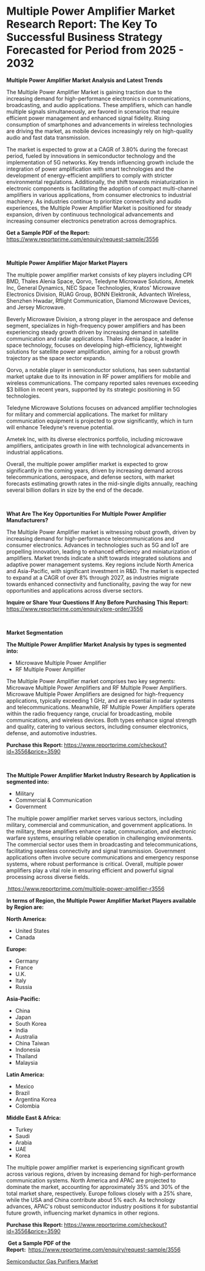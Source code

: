 <p><h1>Multiple Power Amplifier Market Research Report: The Key To Successful Business Strategy Forecasted for Period from 2025 - 2032</h1></p><p><strong>Multiple Power Amplifier Market Analysis and Latest Trends</strong></p>
<p><p>The Multiple Power Amplifier Market is gaining traction due to the increasing demand for high-performance electronics in communications, broadcasting, and audio applications. These amplifiers, which can handle multiple signals simultaneously, are favored in scenarios that require efficient power management and enhanced signal fidelity. Rising consumption of smartphones and advancements in wireless technologies are driving the market, as mobile devices increasingly rely on high-quality audio and fast data transmission.</p><p>The market is expected to grow at a CAGR of 3.80% during the forecast period, fueled by innovations in semiconductor technology and the implementation of 5G networks. Key trends influencing growth include the integration of power amplification with smart technologies and the development of energy-efficient amplifiers to comply with stricter environmental regulations. Additionally, the shift towards miniaturization in electronic components is facilitating the adoption of compact multi-channel amplifiers in various applications, from consumer electronics to industrial machinery. As industries continue to prioritize connectivity and audio experiences, the Multiple Power Amplifier Market is positioned for steady expansion, driven by continuous technological advancements and increasing consumer electronics penetration across demographics.</p></p>
<p><strong>Get a Sample PDF of the Report:&nbsp;</strong> <a href="https://www.reportprime.com/enquiry/request-sample/3556?utm_campaign=3287&utm_medium=2&utm_source=Github&utm_content=ia&utm_term=18032025&utm_id=multiple-power-amplifier">https://www.reportprime.com/enquiry/request-sample/3556</a></p>
<p>&nbsp;</p>
<p><strong>Multiple Power Amplifier Major Market Players</strong></p>
<p><p>The multiple power amplifier market consists of key players including CPI BMD, Thales Alenia Space, Qorvo, Teledyne Microwave Solutions, Ametek Inc, General Dynamics, NEC Space Technologies, Kratos' Microwave Electronics Division, RUAG Group, BONN Elektronik, Advantech Wireless, Shenzhen Hwadar, Rflight Communication, Diamond Microwave Devices, and Jersey Microwave. </p><p>Beverly Microwave Division, a strong player in the aerospace and defense segment, specializes in high-frequency power amplifiers and has been experiencing steady growth driven by increasing demand in satellite communication and radar applications. Thales Alenia Space, a leader in space technology, focuses on developing high-efficiency, lightweight solutions for satellite power amplification, aiming for a robust growth trajectory as the space sector expands.</p><p>Qorvo, a notable player in semiconductor solutions, has seen substantial market uptake due to its innovation in RF power amplifiers for mobile and wireless communications. The company reported sales revenues exceeding $3 billion in recent years, supported by its strategic positioning in 5G technologies.</p><p>Teledyne Microwave Solutions focuses on advanced amplifier technologies for military and commercial applications. The market for military communication equipment is projected to grow significantly, which in turn will enhance Teledyne's revenue potential.</p><p>Ametek Inc, with its diverse electronics portfolio, including microwave amplifiers, anticipates growth in line with technological advancements in industrial applications. </p><p>Overall, the multiple power amplifier market is expected to grow significantly in the coming years, driven by increasing demand across telecommunications, aerospace, and defense sectors, with market forecasts estimating growth rates in the mid-single digits annually, reaching several billion dollars in size by the end of the decade.</p></p>
<p>&nbsp;</p>
<p><strong>What Are The Key Opportunities For Multiple Power Amplifier Manufacturers?</strong></p>
<p><p>The Multiple Power Amplifier market is witnessing robust growth, driven by increasing demand for high-performance telecommunications and consumer electronics. Advances in technologies such as 5G and IoT are propelling innovation, leading to enhanced efficiency and miniaturization of amplifiers. Market trends indicate a shift towards integrated solutions and adaptive power management systems. Key regions include North America and Asia-Pacific, with significant investment in R&D. The market is expected to expand at a CAGR of over 8% through 2027, as industries migrate towards enhanced connectivity and functionality, paving the way for new opportunities and applications across diverse sectors.</p></p>
<p><strong>Inquire or Share Your Questions If Any Before Purchasing This Report:</strong> <a href="https://www.reportprime.com/enquiry/pre-order/3556?utm_campaign=3287&utm_medium=2&utm_source=Github&utm_content=ia&utm_term=18032025&utm_id=multiple-power-amplifier">https://www.reportprime.com/enquiry/pre-order/3556</a></p>
<p>&nbsp;</p>
<p><strong>Market Segmentation</strong></p>
<p><strong>The Multiple Power Amplifier Market Analysis by types is segmented into:</strong></p>
<p><ul><li>Microwave Multiple Power Amplifier</li><li>RF Multiple Power Amplifier</li></ul></p>
<p><p>The Multiple Power Amplifier market comprises two key segments: Microwave Multiple Power Amplifiers and RF Multiple Power Amplifiers. Microwave Multiple Power Amplifiers are designed for high-frequency applications, typically exceeding 1 GHz, and are essential in radar systems and telecommunications. Meanwhile, RF Multiple Power Amplifiers operate within the radio frequency range, crucial for broadcasting, mobile communications, and wireless devices. Both types enhance signal strength and quality, catering to various sectors, including consumer electronics, defense, and automotive industries.</p></p>
<p><strong>Purchase this Report:&nbsp;</strong><a href="https://www.reportprime.com/checkout?id=3556&price=3590&utm_campaign=3287&utm_medium=2&utm_source=Github&utm_content=ia&utm_term=18032025&utm_id=multiple-power-amplifier">https://www.reportprime.com/checkout?id=3556&price=3590</a></p>
<p>&nbsp;</p>
<p><strong>The Multiple Power Amplifier Market Industry Research by Application is segmented into:</strong></p>
<p><ul><li>Military</li><li>Commercial & Communication</li><li>Government</li></ul></p>
<p><p>The multiple power amplifier market serves various sectors, including military, commercial and communication, and government applications. In the military, these amplifiers enhance radar, communication, and electronic warfare systems, ensuring reliable operation in challenging environments. The commercial sector uses them in broadcasting and telecommunications, facilitating seamless connectivity and signal transmission. Government applications often involve secure communications and emergency response systems, where robust performance is critical. Overall, multiple power amplifiers play a vital role in ensuring efficient and powerful signal processing across diverse fields.</p></p>
<p><a href="https://www.reportprime.com/multiple-power-amplifier-r3556?utm_campaign=3287&utm_medium=2&utm_source=Github&utm_content=ia&utm_term=18032025&utm_id=multiple-power-amplifier">&nbsp;https://www.reportprime.com/multiple-power-amplifier-r3556</a></p>
<p><strong>In terms of Region, the Multiple Power Amplifier Market Players available by Region are:</strong></p>
<p>
    <p> <strong> North America: </strong>
        <ul>
            <li>United States</li>
            <li>Canada</li>
        </ul>
        </p> 
    <p> <strong> Europe: </strong>
        <ul>
            <li>Germany</li>
            <li>France</li>
            <li>U.K.</li>
            <li>Italy</li>
            <li>Russia</li>
        </ul>
        </p> 
    <p> <strong> Asia-Pacific: </strong>
        <ul>
            <li>China</li>
            <li>Japan</li>
            <li>South Korea</li>
            <li>India</li>
            <li>Australia</li>
            <li>China Taiwan</li>
            <li>Indonesia</li>
            <li>Thailand</li>
            <li>Malaysia</li>
        </ul>
        </p> 
    <p> <strong> Latin America: </strong>
        <ul>
            <li>Mexico</li>
            <li>Brazil</li>
            <li>Argentina Korea</li>
            <li>Colombia</li>
        </ul>
        </p> 
    <p> <strong> Middle East & Africa: </strong>
        <ul>
            <li>Turkey</li>
            <li>Saudi</li>
            <li>Arabia</li>
            <li>UAE</li>
            <li>Korea</li>
        </ul>
    </p>
    </p>
<p><p>The multiple power amplifier market is experiencing significant growth across various regions, driven by increasing demand for high-performance communication systems. North America and APAC are projected to dominate the market, accounting for approximately 35% and 30% of the total market share, respectively. Europe follows closely with a 25% share, while the USA and China contribute about 5% each. As technology advances, APAC's robust semiconductor industry positions it for substantial future growth, influencing market dynamics in other regions.</p></p>
<p><strong>Purchase this Report: </strong><a href="https://www.reportprime.com/checkout?id=3556&price=3590&utm_campaign=3287&utm_medium=2&utm_source=Github&utm_content=ia&utm_term=18032025&utm_id=multiple-power-amplifier">https://www.reportprime.com/checkout?id=3556&price=3590</a></p>
<p>&nbsp;<strong>Get a Sample PDF of the Report:&nbsp;&nbsp;</strong><a href="https://www.reportprime.com/enquiry/request-sample/3556?utm_campaign=3287&utm_medium=2&utm_source=Github&utm_content=ia&utm_term=18032025&utm_id=multiple-power-amplifier">https://www.reportprime.com/enquiry/request-sample/3556</a></p>
<p><strong></strong></p>
<p><p><a href="https://github.com/damjiederyd/Market-Research-Report-List-1/blob/main/semiconductor-gas-purifiers-market.md?utm_campaign=3287&utm_medium=2&utm_source=Github&utm_content=ia&utm_term=18032025&utm_id=multiple-power-amplifier">Semiconductor Gas Purifiers Market</a></p></p>